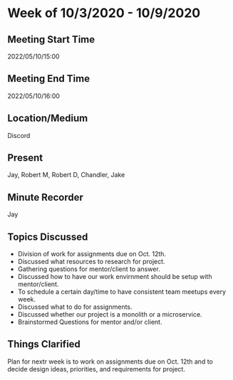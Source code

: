 # Week of 10/3/2020 - 10/9/2020

## Meeting Start Time

2022/05/10/15:00

## Meeting End Time

2022/05/10/16:00

## Location/Medium

Discord

## Present

Jay, Robert M, Robert D, Chandler, Jake

## Minute Recorder

Jay

## Topics Discussed

* Division of work for assignments due on Oct. 12th.
* Discussed what resources to research for project.
* Gathering questions for mentor/client to answer.
* Discussed how to have our work envirnment should be setup with mentor/client.
* To schedule a certain day/time to have consistent team meetups every week.
* Discussed what to do for assignments.
* Discussed whether our project is a monolith or a microservice.
* Brainstormed Questions for mentor and/or client.

## Things Clarified

Plan for nextr week is to work on assignments due on Oct. 12th and to decide design ideas, priorities, and requirements for project.
